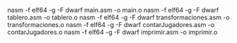 nasm -f elf64 -g -F dwarf main.asm -o main.o
nasm -f elf64 -g -F dwarf tablero.asm -o tablero.o
nasm -f elf64 -g -F dwarf transformaciones.asm -o transformaciones.o
nasm -f elf64 -g -F dwarf contarJugadores.asm -o contarJugadores.o
nasm -f elf64 -g -F dwarf imprimir.asm -o imprimir.o
